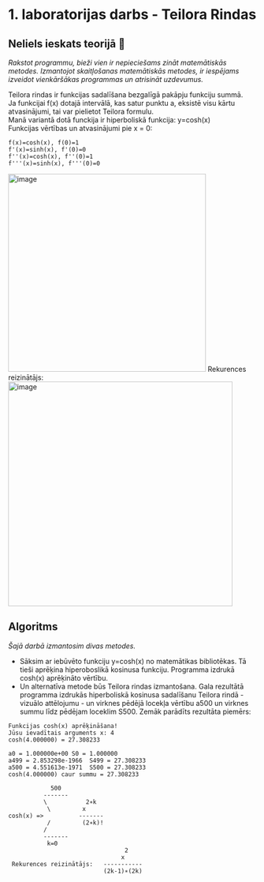 # 1. laboratorijas darbs - Teilora Rindas
## Neliels ieskats teorijā :mag_right:  
_Rakstot programmu, bieži vien ir nepieciešams zināt matemātiskās metodes. Izmantojot skaitļošanas matemātiskās metodes, ir iespējams izveidot vienkāršākas programmas un atrisināt uzdevumus._ 

Teilora rindas ir funkcijas sadalīšana bezgalīgā pakāpju funkciju summā.  
Ja funkcijai f(x) dotajā intervālā, kas satur punktu a, eksistē visu kārtu atvasinājumi, tai var pielietot Teilora formulu.  
Manā variantā dotā funckija ir hiperboliskā funkcija: y=cosh(x)  
Funkcijas vērtības un atvasinājumi pie x = 0:  
```
f(x)=cosh(x), f(0)=1
f'(x)=sinh(x), f'(0)=0
f''(x)=cosh(x), f''(0)=1
f'''(x)=sinh(x), f'''(0)=0
```
<img width="401" alt="image" src="https://user-images.githubusercontent.com/112925785/213489970-2cd0acfc-f491-41bb-9ab5-03ec6af1359d.png">  
Rekurences reizinātājs: <img width="455" alt="image" src="https://user-images.githubusercontent.com/112925785/213495096-c1b618cf-ec1d-440c-b0ef-ca19b3419040.png">


## Algoritms  
_Šajā darbā izmantosim divas metodes._ 
- Sāksim ar iebūvēto funkciju y=cosh(x) no matemātikas bibliotēkas. Tā tieši aprēķina hiperoboslikā kosinusa funkciju. Programma izdrukā cosh(x) aprēķināto vērtību.   
- Un alternatīva metode būs Teilora rindas izmantošana. Gala rezultātā programma izdrukās hiperboliskā kosinusa sadalīšanu Teilora rindā - vizuālo attēlojumu - un virknes pēdējā locekļa vērtību a500 un virknes summu līdz pēdējam loceklim S500. Zemāk parādīts rezultāta piemērs:  
```
Funkcijas cosh(x) aprēķināšana!
Jūsu ievadītais arguments x: 4
cosh(4.000000) = 27.308233 

a0 = 1.000000e+00 S0 = 1.000000
a499 = 2.853298e-1966  S499 = 27.308233
a500 = 4.551613e-1971  S500 = 27.308233
cosh(4.000000) caur summu = 27.308233 

            500                              
          -------                            
          \           2∗k                        
           \         x                         
cosh(x) =>          -------                        
           /         (2∗k)!                         
          /                                  
          -------                            
           k=0                               
                                 2            
                                x           
 Rekurences reizinātājs:   -----------          
                           (2k-1)∗(2k)            

```



